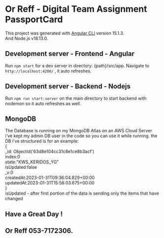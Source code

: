 # Or Reff - Digital Team Assignment PassportCard

This project was generated with [Angular CLI](https://github.com/angular/angular-cli) version 15.1.3.
<br>
And Node.js v18.13.0.

## Development server - Frontend - Angular

Run `npm start` for a dev server in directory: {path}/src/app. Navigate to `http://localhost:4200/` , it auto refreshes.

## Development server - Backend - Nodejs

Run `npm run start:server` on the main directory to start backend with nodemon so it auto refreshes as well.

## MongoDB

The Database is running on my MongoDB Atlas on an AWS Cloud Server
i've kept my admin DB user in the code so you can use it while running.
the DB i've structured is for an example:<br>
{<br>
_id: ObjectId('63d8e104cc31c8e1ce8b3acf')<br>
index:0<br>
state:"KWS_KERIDOS_YG"<br>
isUpdated:false<br>
_v:0<br>
createdAt:2023-01-31T09:36:04.829+00:00<br>
updatedAt:2023-01-31T15:58:03.675+00:00<br>
}<br>
isUpdated - after first portion of the data is sending only the items that have changed

## Have a Great Day !
## Or Reff 053-7172306.
